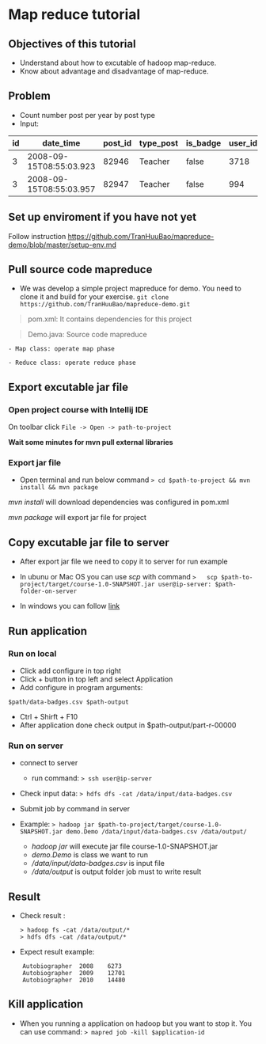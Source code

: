 
# Map reduce tutorial 
## Objectives of this tutorial
- Understand about how to excutable of hadoop map-reduce.
- Know about advantage and disadvantage of map-reduce.

## Problem
- Count number post per year by post type
- Input:

| id |date_time  |post_id|type_post|is_badge|user_id|
|--|--|--|--|--|--
| 3 | 2008-09-15T08:55:03.923 |82946|Teacher|false|3718
|3|2008-09-15T08:55:03.957|82947|Teacher|false|994 

## Set up enviroment if you have not yet
Follow instruction https://github.com/TranHuuBao/mapreduce-demo/blob/master/setup-env.md

## Pull source code mapreduce
- We was develop a simple project mapreduce for demo. You need to clone it and build for your exercise.
``` git clone https://github.com/TranHuuBao/mapreduce-demo.git ```
> pom.xml: It contains dependencies for this project

> Demo.java:  Source code mapreduce 

	- Map class: operate map phase

	- Reduce class: operate reduce phase

## Export excutable jar file
### Open project course with Intellij IDE 
On toolbar click ```File -> Open -> path-to-project```

**Wait some minutes for mvn pull external libraries**

### Export jar file 
- Open terminal and run below command 
```> cd $path-to-project && mvn install && mvn package```

*mvn install* will download dependencies was configured in  pom.xml 

*mvn package* will export jar file for project
## Copy excutable jar file to server
- After export jar file we need to copy it to server for run example
- In ubunu or Mac OS you  can use *scp* with command
	``` >	scp $path-to-project/target/course-1.0-SNAPSHOT.jar user@ip-server: $path-folder-on-server ```

- In windows you can follow [link](https://success.tanaza.com/s/article/How-to-use-SCP-command-on-Windows)
## Run application
### Run on local
- Click add configure in top right
- Click + button in top left and select Application
- Add configure in program arguments:
```
$path/data-badges.csv $path-output
```
- Ctrl + Shirft + F10
- After application done check output in $path-output/part-r-00000

### Run on server
- connect to server
	- run command:
	```> ssh user@ip-server```
- Check input data:
``` > hdfs dfs -cat /data/input/data-badges.csv ```
- Submit job by command in server
- Example:
```> hadoop jar $path-to-project/target/course-1.0-SNAPSHOT.jar demo.Demo /data/input/data-badges.csv /data/output/ ```

	- *hadoop jar* will execute jar file course-1.0-SNAPSHOT.jar 
	- *demo.Demo* is class we want to run 
	- */data/input/data-badges.csv* is input file
	- */data/output* is output folder job must to write result

## Result
- Check result : 
	```
	> hadoop fs -cat /data/output/* 
	> hdfs dfs -cat /data/output/*
	 ```
- Expect result example:
```
	Autobiographer	2008	6273
	Autobiographer	2009	12701
	Autobiographer	2010	14480 
```
## Kill application
- When you running a application on hadoop but you want to stop it. You can use command:
	 ``` > mapred job -kill $application-id ```

